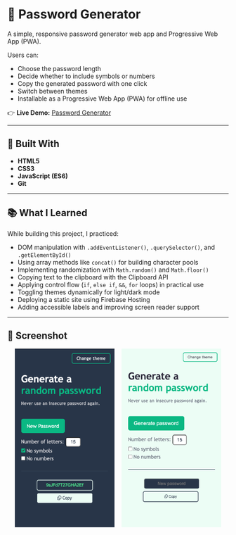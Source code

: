 # 🔐 Password Generator

A simple, responsive password generator web app and Progressive Web App (PWA).  

Users can:
- Choose the password length
- Decide whether to include symbols or numbers
- Copy the generated password with one click
- Switch between themes
- Installable as a Progressive Web App (PWA) for offline use

👉 **Live Demo:** [Password Generator](https://drasko-password-generator.firebaseapp.com/)

---

## 🚀 Built With
- **HTML5**
- **CSS3**
- **JavaScript (ES6)**
- **Git**

---

## 📚 What I Learned
While building this project, I practiced:
- DOM manipulation with `.addEventListener()`, `.querySelector()`, and `.getElementById()`
- Using array methods like `concat()` for building character pools
- Implementing randomization with `Math.random()` and `Math.floor()`
- Copying text to the clipboard with the Clipboard API
- Applying control flow (`if`, `else if`, `&&`, `for` loops) in practical use
- Toggling themes dynamically for light/dark mode
- Deploying a static site using Firebase Hosting
- Adding accessible labels and improving screen reader support


---

## 📸 Screenshot

<div style="display: flex; justify-content: center; gap: 1rem; flex-wrap: wrap;">
  <img src="./images/generator_dark.png" alt="Dark Theme Screenshot" style="width: 45%; max-width: 300px;">
  <img src="./images/generator_light.png" alt="Light Theme Screenshot" style="width: 45%; max-width: 300px;">
</div>
